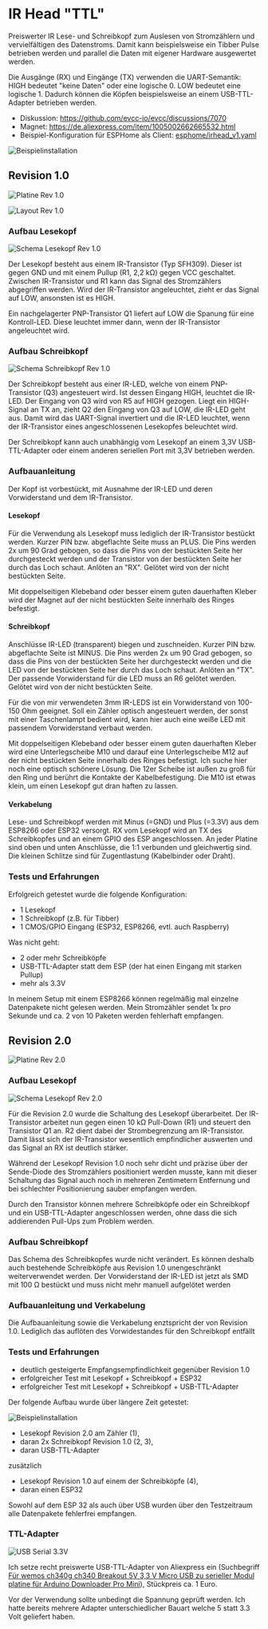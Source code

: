 # IR Head "TTL"

Preiswerter IR Lese- und Schreibkopf zum Auslesen von Stromzählern und vervielfältigen des Datenstroms. Damit kann beispielsweise ein Tibber Pulse betrieben werden und parallel die Daten mit eigener Hardware ausgewertet werden.

Die Ausgänge (RX) und Eingänge (TX) verwenden die UART-Semantik: HIGH bedeutet "keine Daten" oder eine logische 0. LOW bedeutet eine logische 1. Dadurch können die Köpfen beispielsweise an einem USB-TTL-Adapter betrieben werden.

* Diskussion: https://github.com/evcc-io/evcc/discussions/7070
* Magnet: https://de.aliexpress.com/item/1005002662665532.html
* Beispiel-Konfiguration für ESPHome als Client: [esphome/irhead_v1.yaml](esphome/irhead_v1.yaml)

![Beispielinstallation](img/im_einsatz.jpeg)

## Revision 1.0

![Platine Rev 1.0](rev1.0/platine_2d.png)

![Layout Rev 1.0](rev1.0/platinenlayout.png)

### Aufbau Lesekopf

![Schema Lesekopf Rev 1.0](rev1.0/schema_lesekopf.png)

Der Lesekopf besteht aus einem IR-Transistor (Typ SFH309). Dieser ist gegen GND und mit einem Pullup (R1, 2,2 kΩ) gegen VCC geschaltet. Zwischen IR-Transistor und R1 kann das Signal des Stromzählers abgegriffen werden. Wird der IR-Transistor angeleuchtet, zieht er das Signal auf LOW, ansonsten ist es HIGH.

Ein nachgelagerter PNP-Transistor Q1 liefert auf LOW die Spanung für eine Kontroll-LED. Diese leuchtet immer dann, wenn der IR-Transistor angeleuchtet wird.

### Aufbau Schreibkopf

![Schema Schreibkopf Rev 1.0](rev1.0/schema_schreibkopf.png)

Der Schreibkopf besteht aus einer IR-LED, welche von einem PNP-Transistor (Q3) angesteuert wird. Ist dessen Eingang HIGH, leuchtet die IR-LED. Der Eingang von Q3 wird von R5 auf HIGH gezogen. Liegt ein HIGH-Signal an TX an, zieht Q2 den Eingang von Q3 auf LOW, die IR-LED geht aus. Damit wird das UART-Signal invertiert und die IR-LED leuchtet, wenn der IR-Transistor eines angeschlossenen Lesekopfes beleuchtet wird.

Der Schreibkopf kann auch unabhängig vom Lesekopf an einem 3,3V USB-TTL-Adapter oder einem anderen seriellen Port mit 3,3V betrieben werden.

### Aufbauanleitung

Der Kopf ist vorbestückt, mit Ausnahme der IR-LED und deren Vorwiderstand und dem IR-Transistor.

#### Lesekopf 

Für die Verwendung als Lesekopf muss lediglich der IR-Transistor bestückt werden. Kurzer PIN bzw. abgeflachte Seite muss an PLUS. Die Pins werden 2x um 90 Grad gebogen, so dass die Pins von der bestückten Seite her durchgesteckt werden und der Transistor von der bestückten Seite her durch das Loch schaut. Anlöten an "RX". Gelötet wird von der nicht bestückten Seite.

Mit doppelseitigen Klebeband oder besser einem guten dauerhaften Kleber wird der Magnet auf der nicht bestückten Seite innerhalb des Ringes befestigt.

#### Schreibkopf

Anschlüsse IR-LED (transparent) biegen und zuschneiden. Kurzer PIN bzw. abgeflachte Seite ist MINUS. Die Pins werden 2x um 90 Grad gebogen, so dass die Pins von der bestückten Seite her durchgesteckt werden und die LED von der bestückten Seite her durch das Loch schaut. Anlöten an "TX". Der passende Vorwiderstand für die LED muss an R6 gelötet werden. Gelötet wird von der nicht bestückten Seite.

Für die von mir verwendeten 3mm IR-LEDS ist ein Vorwiderstand von 100-150 Ohm geeignet. Soll ein Zähler optisch angesteuert werden, der sonst mit einer Taschenlampt bedient wird, kann hier auch eine weiße LED mit passendem Vorwiderstand verbaut werden.

Mit doppelseitigen Klebeband oder besser einem guten dauerhaften Kleber wird eine Unterlegscheibe M10 und darauf eine Unterlegscheibe M12 auf der nicht bestückten Seite innerhalb des Ringes befestigt. Ich suche hier noch eine optisch schönere Lösung. Die 12er Scheibe ist außen zu groß für den Ring und berührt die Kontakte der Kabelbefestigung. Die M10 ist etwas klein, um einen Lesekopf gut dran haften zu lassen.

#### Verkabelung

Lese- und Schreibkopf werden mit Minus (=GND) und Plus (=3.3V) aus dem ESP8266 oder ESP32 versorgt. RX vom Lesekopf wird an TX des Schreibkopfes und an einem GPIO des ESP angeschlossen. An jeder Platine sind oben und unten Anschlüsse, die 1:1 verbunden und gleichwertig sind. Die kleinen Schlitze sind für Zugentlastung (Kabelbinder oder Draht).


### Tests und Erfahrungen

Erfolgreich getestet wurde die folgende Konfiguration:

* 1 Lesekopf
* 1 Schreibkopf (z.B. für Tibber)
* 1 CMOS/GPIO Eingang (ESP32, ESP8266, evtl. auch Raspberry)

Was nicht geht:
* 2 oder mehr Schreibköpfe
* USB-TTL-Adapter statt dem ESP (der hat einen Eingang mit starken Pullup)
* mehr als 3.3V

In meinem Setup mit einem ESP8266 können regelmäßig mal einzelne Datenpakete nicht gelesen werden. Mein Stromzähler sendet 1x pro Sekunde und ca. 2 von 10 Paketen werden fehlerhaft empfangen.

## Revision 2.0

![Platine Rev 2.0](rev2.0/platine_2d.png)

### Aufbau Lesekopf

![Schema Lesekopf Rev 2.0](rev2.0/schema_lesekopf.png)

Für die Revision 2.0 wurde die Schaltung des Lesekopf überarbeitet. Der IR-Transistor arbeitet nun gegen einen 10 kΩ Pull-Down (R1) und steuert den Transistor Q1 an. R2 dient dabei der Strombegrenzung am IR-Transistor. Damit lässt sich der IR-Transistor wesentlich empfindlicher auswerten und das Signal an RX ist deutlich stärker.

Während der Lesekopf Revision 1.0 noch sehr dicht und präzise über der Sende-Diode des Stromzählers positioniert werden musste, kann mit dieser Schaltung das Signal auch noch in mehreren Zentimetern Entfernung und bei schlechter Positionierung sauber empfangen werden.

Durch den Transistor können mehrere Schreibköpfe oder ein Schreibkopf und ein USB-TTL-Adapter angeschlossen werden, ohne dass die sich addierenden Pull-Ups zum Problem werden.

### Aufbau Schreibkopf

Das Schema des Schreibkopfes wurde nicht verändert. Es können deshalb auch bestehende Schreibköpfe aus Revision 1.0 unengeschränkt weiterverwendet werden. Der Vorwiderstand der IR-LED ist jetzt als SMD mit 100 Ω bestückt und muss nicht mehr manuell aufgelötet werden

### Aufbauanleitung und Verkabelung

Die Aufbauanleitung sowie die Verkabelung enztspricht der von Revision 1.0. Lediglich das auflöten des Vorwidestandes für den Schreibkopf entfällt

### Tests und Erfahrungen

* deutlich gesteigerte Empfangsempfindlichkeit gegenüber Revision 1.0
* erfolgreicher Test mit Lesekopf + Schreibkopf + ESP32
* erfolgreicher Test mit Lesekopf + Schreibkopf + USB-TTL-Adapter

Der folgende Aufbau wurde über längere Zeit getestet:

![Beispielinstallation](rev2.0/Schreib-Lesekopf-V2-Testaufbau.drawio.png)

* Lesekopf Revision 2.0 am Zähler (1),
* daran 2x Schreibkopf Revision 1.0 (2, 3),
* daran USB-TTL-Adapter

zusätzlich
* Lesekopf Revision 1.0 auf einem der Schreibköpfe (4),
* daran einen ESP32


Sowohl auf dem ESP 32 als auch über USB wurden über den Testzeitraum alle Datenpakete fehlerfrei empfangen.


### TTL-Adapter

![USB Serial 3.3V](img/usbserial.jpeg)

Ich setze recht preiswerte USB-TTL-Adapter von Aliexpress ein (Suchbegriff [Für wemos ch340g ch340 Breakout 5V 3,3 V Micro USB zu serieller Modul platine für Arduino Downloader Pro Mini](https://de.aliexpress.com/item/1005006102082378.html)), Stückpreis ca. 1 Euro.

Vor der Verwendung sollte unbedingt die Spannung geprüft werden. Ich hatte bereits mehrere Adapter unterschiedlicher Bauart welche 5 statt 3.3 Volt geliefert haben.

